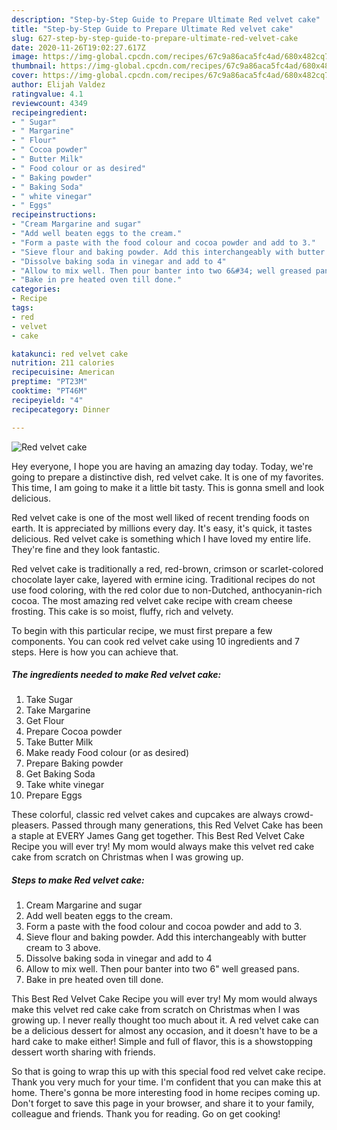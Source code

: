 ```yaml
---
description: "Step-by-Step Guide to Prepare Ultimate Red velvet cake"
title: "Step-by-Step Guide to Prepare Ultimate Red velvet cake"
slug: 627-step-by-step-guide-to-prepare-ultimate-red-velvet-cake
date: 2020-11-26T19:02:27.617Z
image: https://img-global.cpcdn.com/recipes/67c9a86aca5fc4ad/680x482cq70/red-velvet-cake-recipe-main-photo.jpg
thumbnail: https://img-global.cpcdn.com/recipes/67c9a86aca5fc4ad/680x482cq70/red-velvet-cake-recipe-main-photo.jpg
cover: https://img-global.cpcdn.com/recipes/67c9a86aca5fc4ad/680x482cq70/red-velvet-cake-recipe-main-photo.jpg
author: Elijah Valdez
ratingvalue: 4.1
reviewcount: 4349
recipeingredient:
- " Sugar"
- " Margarine"
- " Flour"
- " Cocoa powder"
- " Butter Milk"
- " Food colour or as desired"
- " Baking powder"
- " Baking Soda"
- " white vinegar"
- " Eggs"
recipeinstructions:
- "Cream Margarine and sugar"
- "Add well beaten eggs to the cream."
- "Form a paste with the food colour and cocoa powder and add to 3."
- "Sieve flour and baking powder. Add this interchangeably with butter cream to 3 above."
- "Dissolve baking soda in vinegar and add to 4"
- "Allow to mix well. Then pour banter into two 6&#34; well greased pans."
- "Bake in pre heated oven till done."
categories:
- Recipe
tags:
- red
- velvet
- cake

katakunci: red velvet cake 
nutrition: 211 calories
recipecuisine: American
preptime: "PT23M"
cooktime: "PT46M"
recipeyield: "4"
recipecategory: Dinner

---
```



![Red velvet cake](https://img-global.cpcdn.com/recipes/67c9a86aca5fc4ad/680x482cq70/red-velvet-cake-recipe-main-photo.jpg)

Hey everyone, I hope you are having an amazing day today. Today, we're going to prepare a distinctive dish, red velvet cake. It is one of my favorites. This time, I am going to make it a little bit tasty. This is gonna smell and look delicious.

Red velvet cake is one of the most well liked of recent trending foods on earth. It is appreciated by millions every day. It's easy, it's quick, it tastes delicious. Red velvet cake is something which I have loved my entire life. They're fine and they look fantastic.

Red velvet cake is traditionally a red, red-brown, crimson or scarlet-colored chocolate layer cake, layered with ermine icing. Traditional recipes do not use food coloring, with the red color due to non-Dutched, anthocyanin-rich cocoa. The most amazing red velvet cake recipe with cream cheese frosting. This cake is so moist, fluffy, rich and velvety.


To begin with this particular recipe, we must first prepare a few components. You can cook red velvet cake using 10 ingredients and 7 steps. Here is how you can achieve that.

<!--inarticleads1-->

##### The ingredients needed to make Red velvet cake:

1. Take  Sugar
1. Take  Margarine
1. Get  Flour
1. Prepare  Cocoa powder
1. Take  Butter Milk
1. Make ready  Food colour (or as desired)
1. Prepare  Baking powder
1. Get  Baking Soda
1. Take  white vinegar
1. Prepare  Eggs


These colorful, classic red velvet cakes and cupcakes are always crowd-pleasers. Passed through many generations, this Red Velvet Cake has been a staple at EVERY James Gang get together. This Best Red Velvet Cake Recipe you will ever try! My mom would always make this velvet red cake cake from scratch on Christmas when I was growing up. 

<!--inarticleads2-->

##### Steps to make Red velvet cake:

1. Cream Margarine and sugar
1. Add well beaten eggs to the cream.
1. Form a paste with the food colour and cocoa powder and add to 3.
1. Sieve flour and baking powder. Add this interchangeably with butter cream to 3 above.
1. Dissolve baking soda in vinegar and add to 4
1. Allow to mix well. Then pour banter into two 6&#34; well greased pans.
1. Bake in pre heated oven till done.


This Best Red Velvet Cake Recipe you will ever try! My mom would always make this velvet red cake cake from scratch on Christmas when I was growing up. I never really thought too much about it. A red velvet cake can be a delicious dessert for almost any occasion, and it doesn&#39;t have to be a hard cake to make either! Simple and full of flavor, this is a showstopping dessert worth sharing with friends. 

So that is going to wrap this up with this special food red velvet cake recipe. Thank you very much for your time. I'm confident that you can make this at home. There's gonna be more interesting food in home recipes coming up. Don't forget to save this page in your browser, and share it to your family, colleague and friends. Thank you for reading. Go on get cooking!
